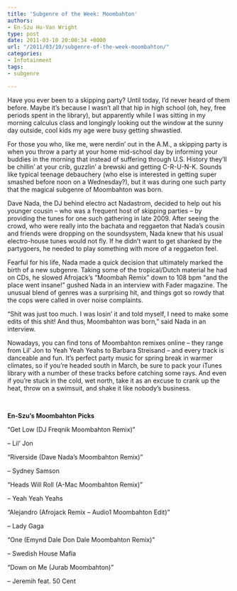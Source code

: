 ```yaml
---
title: 'Subgenre of the Week: Moombahton'
authors:
- En-Szu Hu-Van Wright
type: post
date: 2011-03-10 20:00:34 +0000
url: "/2011/03/10/subgenre-of-the-week-moombahton/"
categories:
- Infotainment
tags:
- subgenre

---
```

Have you ever been to a skipping party? Until today, I’d never heard of them before. Maybe it’s because I wasn’t all that hip in high school (oh, hey, free periods spent in the library), but apparently while I was sitting in my morning calculus class and longingly looking out the window at the sunny day outside, cool kids my age were busy getting shwastied.

For those you who, like me, were nerdin’ out in the A.M., a skipping party is when you throw a party at your home mid-school day by informing your buddies in the morning that instead of suffering through U.S. History they’ll be chillin’ at your crib, guzzlin’ a brewski and getting C-R-U-N-K. Sounds like typical teenage debauchery (who else is interested in getting super smashed before noon on a Wednesday?), but it was during one such party that the magical subgenre of Moombahton was born.

Dave Nada, the DJ behind electro act Nadastrom, decided to help out his younger cousin – who was a frequent host of skipping parties – by providing the tunes for one such gathering in late 2009. After seeing the crowd, who were really into the bachata and reggaeton that Nada’s cousin and friends were dropping on the soundsystem, Nada knew that his usual electro-house tunes would not fly. If he didn’t want to get shanked by the partygoers, he needed to play something with more of a reggaeton feel.

Fearful for his life, Nada made a quick decision that ultimately marked the birth of a new subgenre. Taking some of the tropical/Dutch material he had on CDs, he slowed Afrojack’s “Moombah Remix” down to 108 bpm “and the place went insane!” gushed Nada in an interview with Fader magazine. The unusual blend of genres was a surprising hit, and things got so rowdy that the cops were called in over noise complaints.

“Shit was just too much. I was losin’ it and told myself, I need to make some edits of this shit! And thus, Moombahton was born,” said Nada in an interview.

Nowadays, you can find tons of Moombahton remixes online – they range from Lil’ Jon to Yeah Yeah Yeahs to Barbara Streisand – and every track is danceable and fun. It’s perfect party music for spring break in warmer climates, so if you’re headed south in March, be sure to pack your iTunes library with a number of these tracks before catching some rays. And even if you’re stuck in the cold, wet north, take it as an excuse to crank up the heat, throw on a swimsuit, and shake it like nobody’s business.

&nbsp;

**En-Szu’s Moombahton Picks**

“Get Low (DJ Freqnik Moombahton Remix)”
  
– Lil’ Jon

“Riverside (Dave Nada’s Moombahton Remix)”
  
– Sydney Samson

“Heads Will Roll (A-Mac Moombahton Remix)”
  
– Yeah Yeah Yeahs

“Alejandro (Afrojack Remix – Audio1 Moombahton Edit)”
  
– Lady Gaga

“One (Emynd Dale Don Dale Moombahton Remix)”
  
– Swedish House Mafia

“Down on Me (Jurab Moombahton)”
  
– Jeremih feat. 50 Cent